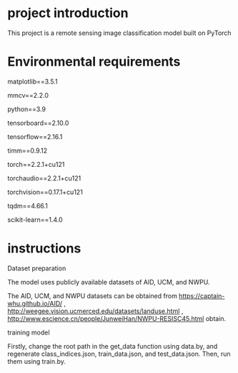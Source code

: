 # project introduction
This project is a remote sensing image classification model built on PyTorch

# Environmental requirements
matplotlib==3.5.1

mmcv==2.2.0

python==3.9

tensorboard==2.10.0

tensorflow==2.16.1

timm==0.9.12

torch==2.2.1+cu121

torchaudio==2.2.1+cu121

torchvision==0.17.1+cu121

tqdm==4.66.1

scikit-learn==1.4.0

# instructions
Dataset preparation

The model uses publicly available datasets of AID, UCM, and NWPU.

The AID, UCM, and NWPU datasets can be obtained from https://captain-whu.github.io/AID/ ,  http://weegee.vision.ucmerced.edu/datasets/landuse.html ,  http://www.escience.cn/people/JunweiHan/NWPU-RESISC45.html obtain.

training model

Firstly, change the root path in the get_data function using data.by, and regenerate class_indices.json, train_data.json, and test_data.json. Then, run them using train.by.
